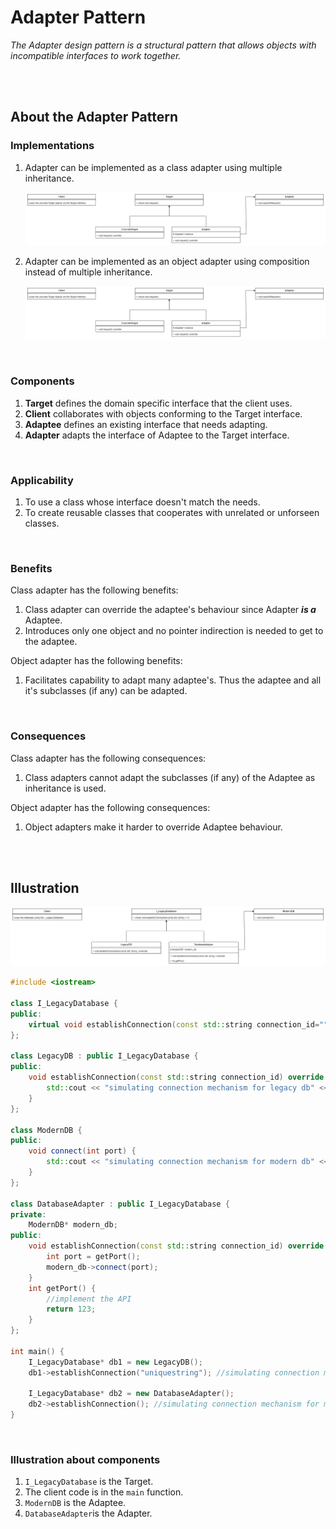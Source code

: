 # Adapter Pattern

_The Adapter design pattern is a structural pattern that allows objects with incompatible interfaces to work together._

<br>
<br>

## About the Adapter Pattern

### Implementations

1. Adapter can be implemented as a class adapter using multiple inheritance.

   ![img](../_assets/adapter2.png)

1. Adapter can be implemented as an object adapter using composition instead of multiple inheritance.

   ![img](../_assets/adapter2.png)

<br>

### Components

1. **Target** defines the domain specific interface that the client uses.
1. **Client** collaborates with objects conforming to the Target interface.
1. **Adaptee** defines an existing interface that needs adapting.
1. **Adapter** adapts the interface of Adaptee to the Target interface.

<br>

### Applicability

1. To use a class whose interface doesn't match the needs.
1. To create reusable classes that cooperates with unrelated or unforseen classes.

<br>

### Benefits

Class adapter has the following benefits:

1. Class adapter can override the adaptee's behaviour since Adapter **_is a_** Adaptee.
1. Introduces only one object and no pointer indirection is needed to get to the adaptee.

Object adapter has the following benefits:

1. Facilitates capability to adapt many adaptee's. Thus the adaptee and all it's subclasses (if any) can be adapted.

<br>

### Consequences

Class adapter has the following consequences:

1. Class adapters cannot adapt the subclasses (if any) of the Adaptee as inheritance is used.

Object adapter has the following consequences:

1. Object adapters make it harder to override Adaptee behaviour.

<br>
<br>

## Illustration

![img](../_assets/adapter.png)

```cpp
#include <iostream>

class I_LegacyDatabase {
public:
	virtual void establishConnection(const std::string connection_id="") = 0;
};

class LegacyDB : public I_LegacyDatabase {
public:
	void establishConnection(const std::string connection_id) override {
		std::cout << "simulating connection mechanism for legacy db" << "\n";
	}
};

class ModernDB {
public:
	void connect(int port) {
		std::cout << "simulating connection mechanism for modern db" << "\n";
	}
};

class DatabaseAdapter : public I_LegacyDatabase {
private:
	ModernDB* modern_db;
public:
	void establishConnection(const std::string connection_id) override {
		int port = getPort();
		modern_db->connect(port);
	}
	int getPort() {
		//implement the API
		return 123;
	}
};

int main() {
	I_LegacyDatabase* db1 = new LegacyDB();
	db1->establishConnection("uniquestring"); //simulating connection mechanism for legacy db

	I_LegacyDatabase* db2 = new DatabaseAdapter();
	db2->establishConnection();	//simulating connection mechanism for modern db
}
```

<br>

### Illustration about components

1. `I_LegacyDatabase` is the Target.
1. The client code is in the `main` function.
1. `ModernDB` is the Adaptee.
1. `DatabaseAdapter`is the Adapter.

<br>

###

